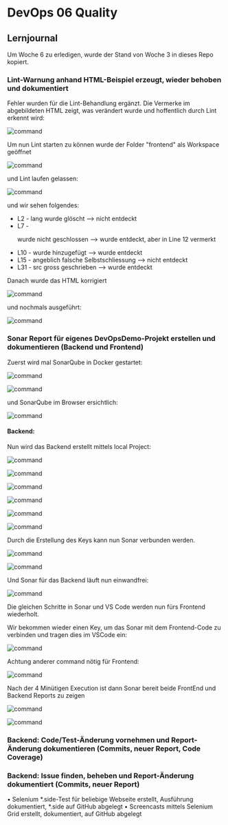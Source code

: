 # DevOps 06 Quality

## Lernjournal

Um Woche 6 zu erledigen, wurde der Stand von Woche 3 in dieses Repo kopiert.

### Lint-Warnung anhand HTML-Beispiel erzeugt, wieder behoben und dokumentiert

Fehler wurden für die Lint-Behandlung ergänzt. Die Vermerke im abgebildeten HTML zeigt, was verändert wurde und hoffentlich durch Lint erkennt wird:

![command](assets/picture1.png)

Um nun Lint starten zu können wurde der Folder "frontend" als Workspace geöffnet

![command](assets/picture3.png)

und Lint laufen gelassen:

![command](assets/picture4.png)

und wir sehen folgendes:
- L2 - lang wurde glöscht --> nicht entdeckt
- L7 - <p> wurde nicht geschlossen --> wurde entdeckt, aber in Line 12 vermerkt
- L10 - </link> wurde hinzugefügt --> wurde entdeckt
- L15 - angeblich falsche Selbstschliessung --> nicht entdeckt
- L31 - src gross geschrieben --> wurde entdeckt

Danach wurde das HTML korrigiert

![command](assets/picture5.png)

und nochmals ausgeführt:

![command](assets/picture6.png)

### Sonar Report für eigenes DevOpsDemo-Projekt erstellen und dokumentieren (Backend und Frontend)

Zuerst wird mal SonarQube in Docker gestartet:

![command](assets/picture7.png)

![command](assets/picture8.png)

und SonarQube im Browser ersichtlich:

![command](assets/picture9.png)

#### Backend:

Nun wird das Backend erstellt mittels local Project:

![command](assets/picture10.png)

![command](assets/picture11.png)

![command](assets/picture12.png)

![command](assets/picture13.png)

![command](assets/picture14.png)

![command](assets/picture15.png)

Durch die Erstellung des Keys kann nun Sonar verbunden werden.

![command](assets/picture16.png)

![command](assets/picture17.png)

Und Sonar für das Backend läuft nun einwandfrei:

![command](assets/picture18.png)

Die gleichen Schritte in Sonar und VS Code werden nun fürs Frontend wiederholt.

Wir bekommen wieder einen Key, um das Sonar mit dem Frontend-Code zu verbinden und tragen dies im VSCode ein:

![command](assets/picture19.png)

Achtung anderer command nötig für Frontend:

![command](assets/picture20.png)

Nach der 4 Minütigen Execution ist dann Sonar bereit beide FrontEnd und Backend Reports zu zeigen

![command](assets/picture21.png)

![command](assets/picture22.png)

### Backend: Code/Test-Änderung vornehmen und Report-Änderung dokumentieren (Commits, neuer Report, Code Coverage)



### Backend: Issue finden, beheben und Report-Änderung dokumentiert (Commits, neuer Report)


• Selenium *.side-Test für beliebige Webseite erstellt, Ausführung dokumentiert, *.side auf GitHub abgelegt
• Screencasts mittels Selenium Grid erstellt, dokumentiert, auf GitHub abgelegt